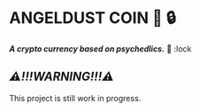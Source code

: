# ANGELDUST COIN :rainbow: :lock:

***A crypto currency based on psychedlics.*** :rainbow: :lock

## ***:warning:!!!WARNING!!!:warning:***

This project is still work in progress.
